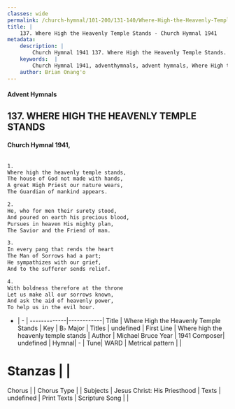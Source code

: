 ```yaml
---
classes: wide
permalink: /church-hymnal/101-200/131-140/Where-High-the-Heavenly-Temple-Stands/
title: |
    137. Where High the Heavenly Temple Stands - Church Hymnal 1941
metadata:
    description: |
        Church Hymnal 1941 137. Where High the Heavenly Temple Stands.  Where high the heavenly temple stands,  The house of God not made with hands,  A great High Priest our nature wears,  The Guardian of mankind appears.  
    keywords:  |
        Church Hymnal 1941, adventhymnals, advent hymnals, Where High the Heavenly Temple Stands, Where high the heavenly temple stands. 
    author: Brian Onang'o
---
```


#### Advent Hymnals
## 137. WHERE HIGH THE HEAVENLY TEMPLE STANDS
####  Church Hymnal 1941,

```txt

1.
Where high the heavenly temple stands, 
The house of God not made with hands, 
A great High Priest our nature wears, 
The Guardian of mankind appears. 

2.
He, who for men their surety stood, 
And poured on earth his precious blood, 
Pursues in heaven His mighty plan, 
The Savior and the Friend of man. 

3.
In every pang that rends the heart 
The Man of Sorrows had a part; 
He sympathizes with our grief, 
And to the sufferer sends relief. 

4.
With boldness therefore at the throne 
Let us make all our sorrows known, 
And ask the aid of heavenly power, 
To help us in the evil hour.


```

- |   -  |
-------------|------------|
Title | Where High the Heavenly Temple Stands |
Key | B♭ Major |
Titles | undefined |
First Line | Where high the heavenly temple stands |
Author | Michael Bruce
Year | 1941
Composer| undefined |
Hymnal|  - |
Tune| WARD |
Metrical pattern | |
# Stanzas |  |
Chorus |  |
Chorus Type |  |
Subjects | Jesus Christ: His Priesthood |
Texts | undefined |
Print Texts | 
Scripture Song |  |
    
